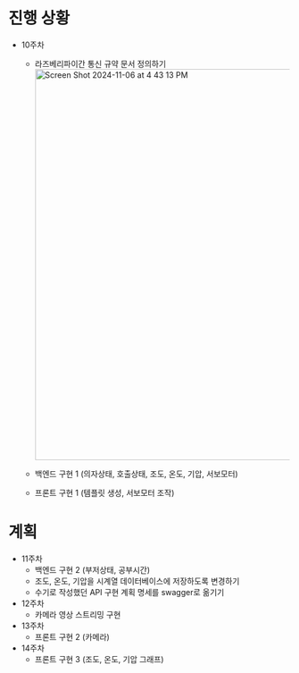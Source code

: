 # 진행 상황
- 10주차
	- 라즈베리파이간 통신 규약 문서 정의하기
		<img width="700" alt="Screen Shot 2024-11-06 at 4 43 13 PM" src="https://github.com/user-attachments/assets/cedbce72-d837-48ba-b199-48cbd992d308">

	- 백엔드 구현 1 (의자상태, 호출상태, 조도, 온도, 기압, 서보모터)
	- 프론트 구현 1 (템플릿 생성, 서보모터 조작)

# 계획
- 11주차 
	- 백엔드 구현 2 (부저상태, 공부시간)
	- 조도, 온도, 기압을 시계열 데이터베이스에 저장하도록 변경하기
 	- 수기로 작성했던 API 구현 계획 명세를 swagger로 옮기기
- 12주차 
	- 카메라 영상 스트리밍 구현
- 13주차
	- 프론트 구현 2 (카메라)
- 14주차 
	- 프론트 구현 3 (조도, 온도, 기압 그래프)
